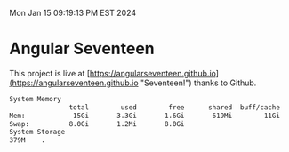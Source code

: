 Mon Jan 15 09:19:13 PM EST 2024

# Angular Seventeen


This project is live at [https://angularseventeen.github.io](https://angularseventeen.github.io "Seventeen!") thanks to Github.

```bash
System Memory
               total        used        free      shared  buff/cache   available
Mem:            15Gi       3.3Gi       1.6Gi       619Mi        11Gi        12Gi
Swap:          8.0Gi       1.2Mi       8.0Gi
System Storage
379M	.
```
